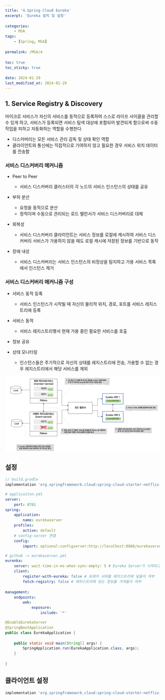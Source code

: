 ```yaml
---
title: '4.Spring Cloud Eureka'
excerpt: 'Eureka 설치 및 설정'

categories:
    - MSA
tags:
    - [Spring, MSA]

permalink: /MSA/4

toc: true
toc_sticky: true

date: 2024-01-29
last_modified_at: 2024-01-29
---
```


## 1. Service Registry & Discovery

마이크로 서비스가 자신의 서비스를 동적으로 등록하여 스스로 라이프 사이클을 관리할 수 있게 하고, 서비스가 등록되면 서비스 탐색 대상에 포함되어 발견되게 함으로써 수동 작업을 피하고 자동화하는 역할을 수행한다.

-   디스커버리는 모든 서비스 관리 감독 및 상태 확인 역할
-   클라이언트와 통신에는 직접적으로 기여하지 않고 필요한 경우 서비스 위치 데이터를 전송함

### 서비스 디스커버리 메커니즘

-   Peer to Peer

    -   서비스 디스커버리 클러스터의 각 노드의 서비스 인스턴스의 상태를 공유

-   부하 분산

    -   요청을 동적으로 분산
    -   정적이며 수동으로 관리되는 로드 밸런서가 서비스 디스커버리로 대체

-   회복성

    -   서비스 디스커버리 클라이언트는 서비스 정보를 로컬에 캐시하여 서비스 디스커버리 서비스가 가용하지 않을 때도 로컬 캐시에 저장된 정보를 기반으로 동작

-   장애 내성
    -   서비스 디스커버리는 서비스 인스턴스의 비정상을 탐지하고 가용 서비스 목록에서 인스턴스 제거

### 서비스 디스커버리 메커니즘 구성

-   서비스 동적 등록

    -   서비스 인스턴스가 시작될 때 자신의 물리적 위치, 경로, 포트를 서비스 레지스트리에 등록

-   서비스 동적
    -   서비스 레지스트리엫서 현재 가용 중인 필요한 서비스를 호출
-   정보 공유
-   상태 모니터링
    -   인스턴스들은 주기적으로 자신의 상태를 레지스트리에 전송, 가용할 수 없는 경우 레지스트리에서 해당 서비스를 제외

<img src="/assets/images/msa/4-1.png">

## 설정

```gradle
// build.gradle
implementation 'org.springframework.cloud:spring-cloud-starter-netflix-eureka-server'
```

```yml
# applicaiton.yml
server:
    port: 8761
spring:
    application:
        name: eurekaserver
    profiles:
        active: default
    # config-server 연결
    config:
        import: optional:configserver:http://localhost:8888/eurekaserver
```

```yml
# github -> eurekaserver.yml
eurenka:
    server: wait-time-in-ms-when-sync-empty: 5 # Eureka Server가 시작되고 Peer node에서 인스턴스를 가져올 수 없을 때 얼마나 기다릴 것인가?
    client:
        register-with-eureka: false # 유레카 서버를 레지스트리에 넣을지 여부
        fetch-registry: false # 레지스트리에 있는 정보를 가져올지 여부

management:
    endpoints:
        web:
            exposure:
                include: '*'
```

```java
@EnableEurekaServer
@SpringBootApplication
public class EurekaApplication {

    public static void main(String[] args) {
        SpringApplication.run(EurekaApplication.class, args);
    }

}
```

## 클라이언트 설정

```gradle
implementation 'org.springframework.cloud:spring-cloud-starter-netflix-eureka-client'
```

<!-- <img src="/assets/images/Kafka/1-4.png"> -->
